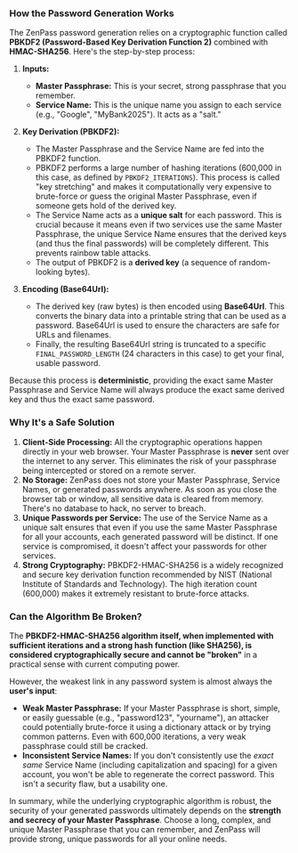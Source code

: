 ### How the Password Generation Works

The ZenPass password generation relies on a cryptographic function called **PBKDF2 (Password-Based Key Derivation Function 2)** combined with **HMAC-SHA256**. Here's the step-by-step process:

1.  **Inputs:**
    * **Master Passphrase:** This is your secret, strong passphrase that you remember.
    * **Service Name:** This is the unique name you assign to each service (e.g., "Google", "MyBank2025"). It acts as a "salt."

2.  **Key Derivation (PBKDF2):**
    * The Master Passphrase and the Service Name are fed into the PBKDF2 function.
    * PBKDF2 performs a large number of hashing iterations (600,000 in this case, as defined by `PBKDF2_ITERATIONS`). This process is called "key stretching" and makes it computationally very expensive to brute-force or guess the original Master Passphrase, even if someone gets hold of the derived key.
    * The Service Name acts as a **unique salt** for each password. This is crucial because it means even if two services use the same Master Passphrase, the unique Service Name ensures that the derived keys (and thus the final passwords) will be completely different. This prevents rainbow table attacks.
    * The output of PBKDF2 is a **derived key** (a sequence of random-looking bytes).

3.  **Encoding (Base64Url):**
    * The derived key (raw bytes) is then encoded using **Base64Url**. This converts the binary data into a printable string that can be used as a password. Base64Url is used to ensure the characters are safe for URLs and filenames.
    * Finally, the resulting Base64Url string is truncated to a specific `FINAL_PASSWORD_LENGTH` (24 characters in this case) to get your final, usable password.

Because this process is **deterministic**, providing the exact same Master Passphrase and Service Name will always produce the exact same derived key and thus the exact same password.

### Why It's a Safe Solution

1.  **Client-Side Processing:** All the cryptographic operations happen directly in your web browser. Your Master Passphrase is **never** sent over the internet to any server. This eliminates the risk of your passphrase being intercepted or stored on a remote server.
2.  **No Storage:** ZenPass does not store your Master Passphrase, Service Names, or generated passwords anywhere. As soon as you close the browser tab or window, all sensitive data is cleared from memory. There's no database to hack, no server to breach.
3.  **Unique Passwords per Service:** The use of the Service Name as a unique salt ensures that even if you use the same Master Passphrase for all your accounts, each generated password will be distinct. If one service is compromised, it doesn't affect your passwords for other services.
4.  **Strong Cryptography:** PBKDF2-HMAC-SHA256 is a widely recognized and secure key derivation function recommended by NIST (National Institute of Standards and Technology). The high iteration count (600,000) makes it extremely resistant to brute-force attacks.

### Can the Algorithm Be Broken?

The **PBKDF2-HMAC-SHA256 algorithm itself, when implemented with sufficient iterations and a strong hash function (like SHA256), is considered cryptographically secure and cannot be "broken"** in a practical sense with current computing power.

However, the weakest link in any password system is almost always the **user's input**:

* **Weak Master Passphrase:** If your Master Passphrase is short, simple, or easily guessable (e.g., "password123", "yourname"), an attacker could potentially brute-force it using a dictionary attack or by trying common patterns. Even with 600,000 iterations, a very weak passphrase could still be cracked.
* **Inconsistent Service Names:** If you don't consistently use the *exact same* Service Name (including capitalization and spacing) for a given account, you won't be able to regenerate the correct password. This isn't a security flaw, but a usability one.

In summary, while the underlying cryptographic algorithm is robust, the security of your generated passwords ultimately depends on the **strength and secrecy of your Master Passphrase**. Choose a long, complex, and unique Master Passphrase that you can remember, and ZenPass will provide strong, unique passwords for all your online needs.
